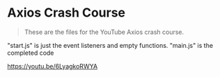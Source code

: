 # Axios Crash Course

> These are the files for the YouTube Axios crash course.

"start.js" is just the event listeners and empty functions. "main.js" is the completed code

https://youtu.be/6LyagkoRWYA